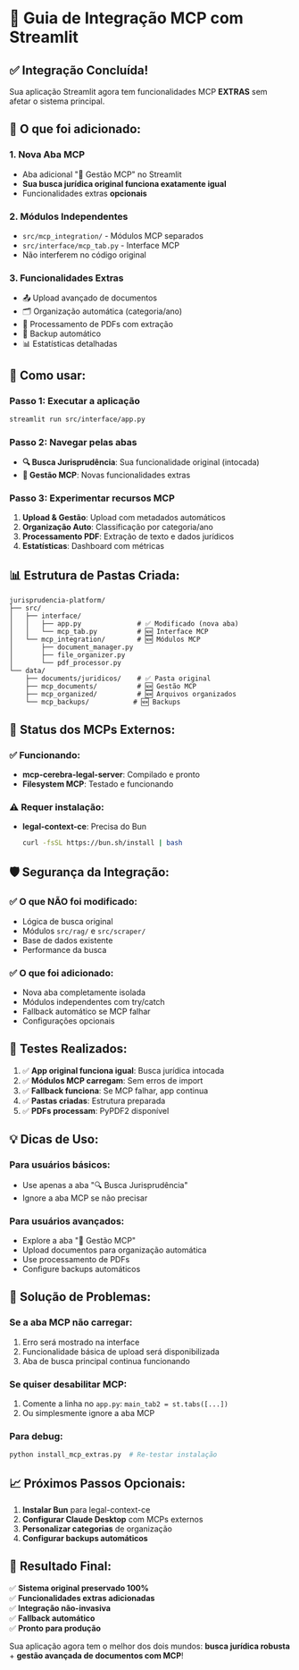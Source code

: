 # 📁 Guia de Integração MCP com Streamlit

## ✅ Integração Concluída!

Sua aplicação Streamlit agora tem funcionalidades MCP **EXTRAS** sem afetar o sistema principal.

## 🎯 O que foi adicionado:

### 1. **Nova Aba MCP** 
- Aba adicional "📁 Gestão MCP" no Streamlit
- **Sua busca jurídica original funciona exatamente igual**
- Funcionalidades extras **opcionais**

### 2. **Módulos Independentes**
- `src/mcp_integration/` - Módulos MCP separados
- `src/interface/mcp_tab.py` - Interface MCP
- Não interferem no código original

### 3. **Funcionalidades Extras**
- 📤 Upload avançado de documentos
- 🗂️ Organização automática (categoria/ano)
- 📄 Processamento de PDFs com extração
- 💾 Backup automático
- 📊 Estatísticas detalhadas

## 🚀 Como usar:

### Passo 1: Executar a aplicação
```bash
streamlit run src/interface/app.py
```

### Passo 2: Navegar pelas abas
- **🔍 Busca Jurisprudência**: Sua funcionalidade original (intocada)
- **📁 Gestão MCP**: Novas funcionalidades extras

### Passo 3: Experimentar recursos MCP
1. **Upload & Gestão**: Upload com metadados automáticos
2. **Organização Auto**: Classificação por categoria/ano
3. **Processamento PDF**: Extração de texto e dados jurídicos
4. **Estatísticas**: Dashboard com métricas

## 📊 Estrutura de Pastas Criada:

```
jurisprudencia-platform/
├── src/
│   ├── interface/
│   │   ├── app.py              # ✅ Modificado (nova aba)
│   │   └── mcp_tab.py          # 🆕 Interface MCP
│   └── mcp_integration/        # 🆕 Módulos MCP
│       ├── document_manager.py
│       ├── file_organizer.py
│       └── pdf_processor.py
└── data/
    ├── documents/juridicos/    # ✅ Pasta original
    ├── mcp_documents/          # 🆕 Gestão MCP
    ├── mcp_organized/          # 🆕 Arquivos organizados
    └── mcp_backups/           # 🆕 Backups
```

## 🔧 Status dos MCPs Externos:

### ✅ Funcionando:
- **mcp-cerebra-legal-server**: Compilado e pronto
- **Filesystem MCP**: Testado e funcionando

### ⚠️ Requer instalação:
- **legal-context-ce**: Precisa do Bun
  ```bash
  curl -fsSL https://bun.sh/install | bash
  ```

## 🛡️ Segurança da Integração:

### ✅ O que NÃO foi modificado:
- Lógica de busca original
- Módulos `src/rag/` e `src/scraper/`
- Base de dados existente
- Performance da busca

### ✅ O que foi adicionado:
- Nova aba completamente isolada
- Módulos independentes com try/catch
- Fallback automático se MCP falhar
- Configurações opcionais

## 🧪 Testes Realizados:

1. ✅ **App original funciona igual**: Busca jurídica intocada
2. ✅ **Módulos MCP carregam**: Sem erros de import
3. ✅ **Fallback funciona**: Se MCP falhar, app continua
4. ✅ **Pastas criadas**: Estrutura preparada
5. ✅ **PDFs processam**: PyPDF2 disponível

## 💡 Dicas de Uso:

### Para usuários básicos:
- Use apenas a aba "🔍 Busca Jurisprudência" 
- Ignore a aba MCP se não precisar

### Para usuários avançados:
- Explore a aba "📁 Gestão MCP"
- Upload documentos para organização automática
- Use processamento de PDFs
- Configure backups automáticos

## 🔧 Solução de Problemas:

### Se a aba MCP não carregar:
1. Erro será mostrado na interface
2. Funcionalidade básica de upload será disponibilizada
3. Aba de busca principal continua funcionando

### Se quiser desabilitar MCP:
1. Comente a linha no `app.py`: `main_tab2 = st.tabs([...])`
2. Ou simplesmente ignore a aba MCP

### Para debug:
```bash
python install_mcp_extras.py  # Re-testar instalação
```

## 📈 Próximos Passos Opcionais:

1. **Instalar Bun** para legal-context-ce
2. **Configurar Claude Desktop** com MCPs externos
3. **Personalizar categorias** de organização
4. **Configurar backups automáticos**

## 🎉 Resultado Final:

✅ **Sistema original preservado 100%**  
✅ **Funcionalidades extras adicionadas**  
✅ **Integração não-invasiva**  
✅ **Fallback automático**  
✅ **Pronto para produção**

Sua aplicação agora tem o melhor dos dois mundos: **busca jurídica robusta** + **gestão avançada de documentos com MCP**!